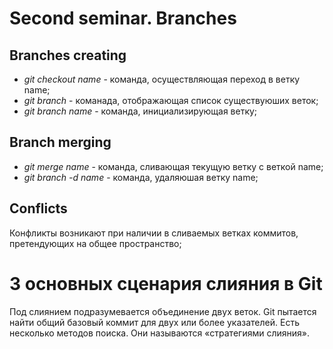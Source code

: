 # Second seminar. Branches

## Branches creating

* *git checkout name* - команда, осуществляющая переход в ветку name;
* *git branch* - команада, отображающая список существуюших веток;
* *git branch name* - команда, инициализирующая ветку;

## Branch merging

* *git merge name* - команда, сливающая текущую ветку с веткой name;
* *git branch -d name* - команда, удаляюшая ветку name;

## Conflicts

Конфликты возникают при наличии в сливаемых ветках коммитов, претендующих на общее пространство;

# 3 основных сценария слияния в Git

Под слиянием подразумевается объединение двух веток. Git пытается найти общий базовый коммит для двух или более указателей. Есть несколько методов поиска. Они называются «стратегиями слияния».
